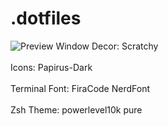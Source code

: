 # .dotfiles
![Preview](https://imgur.com/a/XXDnNnY)
Window Decor: Scratchy <br>  
Icons: Papirus-Dark <br>  
Terminal Font: FiraCode NerdFont <br>  
Zsh Theme: powerlevel10k pure <br>  
